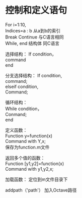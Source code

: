 # 控制和定义语句
For i=1:10,  
Indices=a : b 从a到b的索引  
Break Continue 与C语言相同  
While, end 结构体 同C语言  

选择结构：
If condition，  
	command  
	end   

分支选择结构： 
If condition,   
	command;   
elseif condition,   
	Command;  

循环结构：  
While condition，  
	Conmand;  
	 end  

定义函数：  
Function y=function(x)  
	Command with Y,x;  
保存为function.m文件  

返回多个值的函数：  
Function [y1,y2]=function(x)  
	Command with y1,y2,x;  

加载函数： 
定位到m文件目录下  

addpath（'path'） 加入Octave路径  


